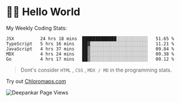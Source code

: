 # 👋🏽 Hello World 

<!--![Deepankar's github stats](https://github-readme-stats.vercel.app/api?username=Deep-Codes&count_private=true&show_icons=true&theme=radical)-->
My Weekly Coding Stats:

<!--START_SECTION:waka-->
```text
JSX          24 hrs 18 mins  █████████████░░░░░░░░░░░░   51.65 % 
TypeScript   5 hrs 16 mins   ██▓░░░░░░░░░░░░░░░░░░░░░░   11.21 % 
JavaScript   4 hrs 37 mins   ██▒░░░░░░░░░░░░░░░░░░░░░░   09.84 % 
MDX          4 hrs 24 mins   ██▒░░░░░░░░░░░░░░░░░░░░░░   09.38 % 
Go           4 hrs 17 mins   ██▒░░░░░░░░░░░░░░░░░░░░░░   09.12 % 
```
<!--END_SECTION:waka-->

> Dont's consider `HTML` , `CSS` , `MDX / MD` in the programming stats.

Try out [Chloromaps.com](https://www.chloromaps.com/)

<p align="left"> <img src="https://komarev.com/ghpvc/?username=Deep-Codes&label=Views&color=blue&style=plastic" alt="Deepankar Page Views" /> </p>
